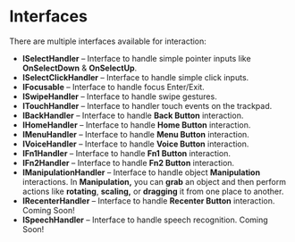 # Interfaces

There are multiple interfaces available for interaction:

* **ISelectHandler** – Interface to handle simple pointer inputs like **OnSelectDown** & **OnSelectUp**.
* **ISelectClickHandler** – Interface to handle simple click inputs.
* **IFocusable** – Interface to handle focus Enter/Exit.
* **ISwipeHandler** – Interface to handle swipe gestures.
* **ITouchHandler** – Interface to handler touch events on the trackpad.
* **IBackHandler** – Interface to handle **Back Button** interaction.
* **IHomeHandler** – Interface to handle **Home Button** interaction.&#x20;
* **IMenuHandler** – Interface to handle **Menu Button** interaction.
* **IVoiceHandler** – Interface to handle **Voice Button** interaction.
* **IFn1Handler** – Interface to handle **Fn1 Button** interaction.
* **IFn2Handler** – Interface to handle **Fn2 Button** interaction.
* **IManipulationHandler** – Interface to handle object **Manipulation** interactions. In **Manipulation,** you can **grab** an object and then perform actions like **rotating**, **scaling,** or **dragging** it from one place to another.
* **IRecenterHandler** – Interface to handle **Recenter Button** interaction. Coming Soon!
* **ISpeechHandler** – Interface to handle speech recognition. Coming Soon!
